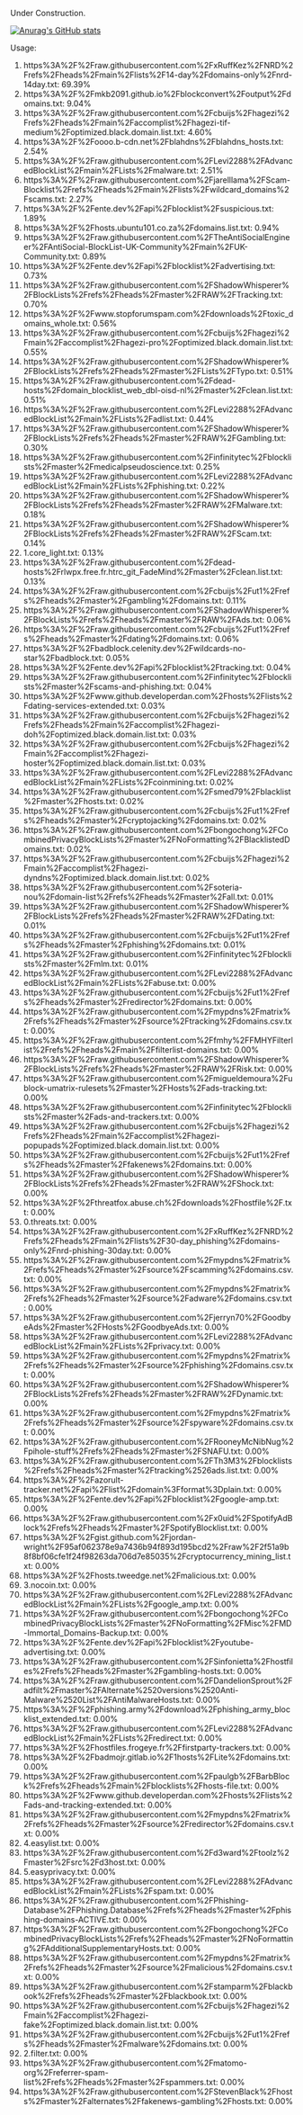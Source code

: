 Under Construction.

[![Anurag's GitHub stats](https://github-readme-stats.vercel.app/api?username=ClevyPasserby)](https://github.com/anuraghazra/github-readme-stats)

Usage:

1. https%3A%2F%2Fraw.githubusercontent.com%2FxRuffKez%2FNRD%2Frefs%2Fheads%2Fmain%2Flists%2F14-day%2Fdomains-only%2Fnrd-14day.txt: 69.39%
2. https%3A%2F%2Fmkb2091.github.io%2Fblockconvert%2Foutput%2Fdomains.txt: 9.04%
3. https%3A%2F%2Fraw.githubusercontent.com%2Fcbuijs%2Fhagezi%2Frefs%2Fheads%2Fmain%2Faccomplist%2Fhagezi-tif-medium%2Foptimized.black.domain.list.txt: 4.60%
4. https%3A%2F%2Foooo.b-cdn.net%2Fblahdns%2Fblahdns_hosts.txt: 2.54%
5. https%3A%2F%2Fraw.githubusercontent.com%2FLevi2288%2FAdvancedBlockList%2Fmain%2FLists%2Fmalware.txt: 2.51%
6. https%3A%2F%2Fraw.githubusercontent.com%2Fjarelllama%2FScam-Blocklist%2Frefs%2Fheads%2Fmain%2Flists%2Fwildcard_domains%2Fscams.txt: 2.27%
7. https%3A%2F%2Fente.dev%2Fapi%2Fblocklist%2Fsuspicious.txt: 1.89%
8. https%3A%2F%2Fhosts.ubuntu101.co.za%2Fdomains.list.txt: 0.94%
9. https%3A%2F%2Fraw.githubusercontent.com%2FTheAntiSocialEngineer%2FAntiSocial-BlockList-UK-Community%2Fmain%2FUK-Community.txt: 0.89%
10. https%3A%2F%2Fente.dev%2Fapi%2Fblocklist%2Fadvertising.txt: 0.73%
11. https%3A%2F%2Fraw.githubusercontent.com%2FShadowWhisperer%2FBlockLists%2Frefs%2Fheads%2Fmaster%2FRAW%2FTracking.txt: 0.70%
12. https%3A%2F%2Fwww.stopforumspam.com%2Fdownloads%2Ftoxic_domains_whole.txt: 0.56%
13. https%3A%2F%2Fraw.githubusercontent.com%2Fcbuijs%2Fhagezi%2Fmain%2Faccomplist%2Fhagezi-pro%2Foptimized.black.domain.list.txt: 0.55%
14. https%3A%2F%2Fraw.githubusercontent.com%2FShadowWhisperer%2FBlockLists%2Frefs%2Fheads%2Fmaster%2FLists%2FTypo.txt: 0.51%
15. https%3A%2F%2Fraw.githubusercontent.com%2Fdead-hosts%2Fdomain_blocklist_web_dbl-oisd-nl%2Fmaster%2Fclean.list.txt: 0.51%
16. https%3A%2F%2Fraw.githubusercontent.com%2FLevi2288%2FAdvancedBlockList%2Fmain%2FLists%2Fadlist.txt: 0.44%
17. https%3A%2F%2Fraw.githubusercontent.com%2FShadowWhisperer%2FBlockLists%2Frefs%2Fheads%2Fmaster%2FRAW%2FGambling.txt: 0.30%
18. https%3A%2F%2Fraw.githubusercontent.com%2Finfinitytec%2Fblocklists%2Fmaster%2Fmedicalpseudoscience.txt: 0.25%
19. https%3A%2F%2Fraw.githubusercontent.com%2FLevi2288%2FAdvancedBlockList%2Fmain%2FLists%2Fphishing.txt: 0.22%
20. https%3A%2F%2Fraw.githubusercontent.com%2FShadowWhisperer%2FBlockLists%2Frefs%2Fheads%2Fmaster%2FRAW%2FMalware.txt: 0.18%
21. https%3A%2F%2Fraw.githubusercontent.com%2FShadowWhisperer%2FBlockLists%2Frefs%2Fheads%2Fmaster%2FRAW%2FScam.txt: 0.14%
22. 1.core_light.txt: 0.13%
23. https%3A%2F%2Fraw.githubusercontent.com%2Fdead-hosts%2Frlwpx.free.fr.htrc_git_FadeMind%2Fmaster%2Fclean.list.txt: 0.13%
24. https%3A%2F%2Fraw.githubusercontent.com%2Fcbuijs%2Fut1%2Frefs%2Fheads%2Fmaster%2Fgambling%2Fdomains.txt: 0.11%
25. https%3A%2F%2Fraw.githubusercontent.com%2FShadowWhisperer%2FBlockLists%2Frefs%2Fheads%2Fmaster%2FRAW%2FAds.txt: 0.06%
26. https%3A%2F%2Fraw.githubusercontent.com%2Fcbuijs%2Fut1%2Frefs%2Fheads%2Fmaster%2Fdating%2Fdomains.txt: 0.06%
27. https%3A%2F%2Fbadblock.celenity.dev%2Fwildcards-no-star%2Fbadblock.txt: 0.05%
28. https%3A%2F%2Fente.dev%2Fapi%2Fblocklist%2Ftracking.txt: 0.04%
29. https%3A%2F%2Fraw.githubusercontent.com%2Finfinitytec%2Fblocklists%2Fmaster%2Fscams-and-phishing.txt: 0.04%
30. https%3A%2F%2Fwww.github.developerdan.com%2Fhosts%2Flists%2Fdating-services-extended.txt: 0.03%
31. https%3A%2F%2Fraw.githubusercontent.com%2Fcbuijs%2Fhagezi%2Frefs%2Fheads%2Fmain%2Faccomplist%2Fhagezi-doh%2Foptimized.black.domain.list.txt: 0.03%
32. https%3A%2F%2Fraw.githubusercontent.com%2Fcbuijs%2Fhagezi%2Fmain%2Faccomplist%2Fhagezi-hoster%2Foptimized.black.domain.list.txt: 0.03%
33. https%3A%2F%2Fraw.githubusercontent.com%2FLevi2288%2FAdvancedBlockList%2Fmain%2FLists%2Fcoinmining.txt: 0.02%
34. https%3A%2F%2Fraw.githubusercontent.com%2Fsmed79%2Fblacklist%2Fmaster%2Fhosts.txt: 0.02%
35. https%3A%2F%2Fraw.githubusercontent.com%2Fcbuijs%2Fut1%2Frefs%2Fheads%2Fmaster%2Fcryptojacking%2Fdomains.txt: 0.02%
36. https%3A%2F%2Fraw.githubusercontent.com%2Fbongochong%2FCombinedPrivacyBlockLists%2Fmaster%2FNoFormatting%2FBlacklistedDomains.txt: 0.02%
37. https%3A%2F%2Fraw.githubusercontent.com%2Fcbuijs%2Fhagezi%2Fmain%2Faccomplist%2Fhagezi-dyndns%2Foptimized.black.domain.list.txt: 0.02%
38. https%3A%2F%2Fraw.githubusercontent.com%2Fsoteria-nou%2Fdomain-list%2Frefs%2Fheads%2Fmaster%2Fall.txt: 0.01%
39. https%3A%2F%2Fraw.githubusercontent.com%2FShadowWhisperer%2FBlockLists%2Frefs%2Fheads%2Fmaster%2FRAW%2FDating.txt: 0.01%
40. https%3A%2F%2Fraw.githubusercontent.com%2Fcbuijs%2Fut1%2Frefs%2Fheads%2Fmaster%2Fphishing%2Fdomains.txt: 0.01%
41. https%3A%2F%2Fraw.githubusercontent.com%2Finfinitytec%2Fblocklists%2Fmaster%2Fmlm.txt: 0.01%
42. https%3A%2F%2Fraw.githubusercontent.com%2FLevi2288%2FAdvancedBlockList%2Fmain%2FLists%2Fabuse.txt: 0.00%
43. https%3A%2F%2Fraw.githubusercontent.com%2Fcbuijs%2Fut1%2Frefs%2Fheads%2Fmaster%2Fredirector%2Fdomains.txt: 0.00%
44. https%3A%2F%2Fraw.githubusercontent.com%2Fmypdns%2Fmatrix%2Frefs%2Fheads%2Fmaster%2Fsource%2Ftracking%2Fdomains.csv.txt: 0.00%
45. https%3A%2F%2Fraw.githubusercontent.com%2Ffmhy%2FFMHYFilterlist%2Frefs%2Fheads%2Fmain%2Ffilterlist-domains.txt: 0.00%
46. https%3A%2F%2Fraw.githubusercontent.com%2FShadowWhisperer%2FBlockLists%2Frefs%2Fheads%2Fmaster%2FRAW%2FRisk.txt: 0.00%
47. https%3A%2F%2Fraw.githubusercontent.com%2Fmigueldemoura%2Fublock-umatrix-rulesets%2Fmaster%2FHosts%2Fads-tracking.txt: 0.00%
48. https%3A%2F%2Fraw.githubusercontent.com%2Finfinitytec%2Fblocklists%2Fmaster%2Fads-and-trackers.txt: 0.00%
49. https%3A%2F%2Fraw.githubusercontent.com%2Fcbuijs%2Fhagezi%2Frefs%2Fheads%2Fmain%2Faccomplist%2Fhagezi-popupads%2Foptimized.black.domain.list.txt: 0.00%
50. https%3A%2F%2Fraw.githubusercontent.com%2Fcbuijs%2Fut1%2Frefs%2Fheads%2Fmaster%2Ffakenews%2Fdomains.txt: 0.00%
51. https%3A%2F%2Fraw.githubusercontent.com%2FShadowWhisperer%2FBlockLists%2Frefs%2Fheads%2Fmaster%2FRAW%2FShock.txt: 0.00%
52. https%3A%2F%2Fthreatfox.abuse.ch%2Fdownloads%2Fhostfile%2F.txt: 0.00%
53. 0.threats.txt: 0.00%
54. https%3A%2F%2Fraw.githubusercontent.com%2FxRuffKez%2FNRD%2Frefs%2Fheads%2Fmain%2Flists%2F30-day_phishing%2Fdomains-only%2Fnrd-phishing-30day.txt: 0.00%
55. https%3A%2F%2Fraw.githubusercontent.com%2Fmypdns%2Fmatrix%2Frefs%2Fheads%2Fmaster%2Fsource%2Fscamming%2Fdomains.csv.txt: 0.00%
56. https%3A%2F%2Fraw.githubusercontent.com%2Fmypdns%2Fmatrix%2Frefs%2Fheads%2Fmaster%2Fsource%2Fadware%2Fdomains.csv.txt: 0.00%
57. https%3A%2F%2Fraw.githubusercontent.com%2Fjerryn70%2FGoodbyeAds%2Fmaster%2FHosts%2FGoodbyeAds.txt: 0.00%
58. https%3A%2F%2Fraw.githubusercontent.com%2FLevi2288%2FAdvancedBlockList%2Fmain%2FLists%2Fprivacy.txt: 0.00%
59. https%3A%2F%2Fraw.githubusercontent.com%2Fmypdns%2Fmatrix%2Frefs%2Fheads%2Fmaster%2Fsource%2Fphishing%2Fdomains.csv.txt: 0.00%
60. https%3A%2F%2Fraw.githubusercontent.com%2FShadowWhisperer%2FBlockLists%2Frefs%2Fheads%2Fmaster%2FRAW%2FDynamic.txt: 0.00%
61. https%3A%2F%2Fraw.githubusercontent.com%2Fmypdns%2Fmatrix%2Frefs%2Fheads%2Fmaster%2Fsource%2Fspyware%2Fdomains.csv.txt: 0.00%
62. https%3A%2F%2Fraw.githubusercontent.com%2FRooneyMcNibNug%2Fpihole-stuff%2Frefs%2Fheads%2Fmaster%2FSNAFU.txt: 0.00%
63. https%3A%2F%2Fraw.githubusercontent.com%2FTh3M3%2Fblocklists%2Frefs%2Fheads%2Fmaster%2Ftracking%2526ads.list.txt: 0.00%
64. https%3A%2F%2Fazorult-tracker.net%2Fapi%2Flist%2Fdomain%3Fformat%3Dplain.txt: 0.00%
65. https%3A%2F%2Fente.dev%2Fapi%2Fblocklist%2Fgoogle-amp.txt: 0.00%
66. https%3A%2F%2Fraw.githubusercontent.com%2Fx0uid%2FSpotifyAdBlock%2Frefs%2Fheads%2Fmaster%2FSpotifyBlocklist.txt: 0.00%
67. https%3A%2F%2Fgist.github.com%2Fjordan-wright%2F95af062378e9a7436b94f893d195bcd2%2Fraw%2F2f51a9b8f8bf06cfe1f24f98263da706d7e85035%2Fcryptocurrency_mining_list.txt: 0.00%
68. https%3A%2F%2Fhosts.tweedge.net%2Fmalicious.txt: 0.00%
69. 3.nocoin.txt: 0.00%
70. https%3A%2F%2Fraw.githubusercontent.com%2FLevi2288%2FAdvancedBlockList%2Fmain%2FLists%2Fgoogle_amp.txt: 0.00%
71. https%3A%2F%2Fraw.githubusercontent.com%2Fbongochong%2FCombinedPrivacyBlockLists%2Fmaster%2FNoFormatting%2FMisc%2FMD-Immortal_Domains-Backup.txt: 0.00%
72. https%3A%2F%2Fente.dev%2Fapi%2Fblocklist%2Fyoutube-advertising.txt: 0.00%
73. https%3A%2F%2Fraw.githubusercontent.com%2FSinfonietta%2Fhostfiles%2Frefs%2Fheads%2Fmaster%2Fgambling-hosts.txt: 0.00%
74. https%3A%2F%2Fraw.githubusercontent.com%2FDandelionSprout%2Fadfilt%2Fmaster%2FAlternate%2520versions%2520Anti-Malware%2520List%2FAntiMalwareHosts.txt: 0.00%
75. https%3A%2F%2Fphishing.army%2Fdownload%2Fphishing_army_blocklist_extended.txt: 0.00%
76. https%3A%2F%2Fraw.githubusercontent.com%2FLevi2288%2FAdvancedBlockList%2Fmain%2FLists%2Fredirect.txt: 0.00%
77. https%3A%2F%2Fhostfiles.frogeye.fr%2Ffirstparty-trackers.txt: 0.00%
78. https%3A%2F%2Fbadmojr.gitlab.io%2F1hosts%2FLite%2Fdomains.txt: 0.00%
79. https%3A%2F%2Fraw.githubusercontent.com%2Fpaulgb%2FBarbBlock%2Frefs%2Fheads%2Fmain%2Fblocklists%2Fhosts-file.txt: 0.00%
80. https%3A%2F%2Fwww.github.developerdan.com%2Fhosts%2Flists%2Fads-and-tracking-extended.txt: 0.00%
81. https%3A%2F%2Fraw.githubusercontent.com%2Fmypdns%2Fmatrix%2Frefs%2Fheads%2Fmaster%2Fsource%2Fredirector%2Fdomains.csv.txt: 0.00%
82. 4.easylist.txt: 0.00%
83. https%3A%2F%2Fraw.githubusercontent.com%2Fd3ward%2Ftoolz%2Fmaster%2Fsrc%2Fd3host.txt: 0.00%
84. 5.easyprivacy.txt: 0.00%
85. https%3A%2F%2Fraw.githubusercontent.com%2FLevi2288%2FAdvancedBlockList%2Fmain%2FLists%2Fspam.txt: 0.00%
86. https%3A%2F%2Fraw.githubusercontent.com%2FPhishing-Database%2FPhishing.Database%2Frefs%2Fheads%2Fmaster%2Fphishing-domains-ACTIVE.txt: 0.00%
87. https%3A%2F%2Fraw.githubusercontent.com%2Fbongochong%2FCombinedPrivacyBlockLists%2Frefs%2Fheads%2Fmaster%2FNoFormatting%2FAdditionalSupplementaryHosts.txt: 0.00%
88. https%3A%2F%2Fraw.githubusercontent.com%2Fmypdns%2Fmatrix%2Frefs%2Fheads%2Fmaster%2Fsource%2Fmalicious%2Fdomains.csv.txt: 0.00%
89. https%3A%2F%2Fraw.githubusercontent.com%2Fstamparm%2Fblackbook%2Frefs%2Fheads%2Fmaster%2Fblackbook.txt: 0.00%
90. https%3A%2F%2Fraw.githubusercontent.com%2Fcbuijs%2Fhagezi%2Fmain%2Faccomplist%2Fhagezi-fake%2Foptimized.black.domain.list.txt: 0.00%
91. https%3A%2F%2Fraw.githubusercontent.com%2Fcbuijs%2Fut1%2Frefs%2Fheads%2Fmaster%2Fmalware%2Fdomains.txt: 0.00%
92. 2.filter.txt: 0.00%
93. https%3A%2F%2Fraw.githubusercontent.com%2Fmatomo-org%2Freferrer-spam-list%2Frefs%2Fheads%2Fmaster%2Fspammers.txt: 0.00%
94. https%3A%2F%2Fraw.githubusercontent.com%2FStevenBlack%2Fhosts%2Fmaster%2Falternates%2Ffakenews-gambling%2Fhosts.txt: 0.00%
